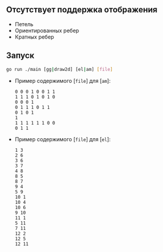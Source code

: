 ## Отсутствует поддержка отображения
- Петель
- Ориентированных ребер
- Кратных ребер

## Запуск
```bash
go run ./main [gg|draw2d] [el|am] [file]
```
- Пример содержимого [`file`] для [`am`]:
  ```
  0 0 0 1 0 0 1 1
  1 1 1 0 1 0 1 0
  0 0 0 1
  0 1 1 1 0 1 1
  0 1 0 1
  1
  1 1 1 1 1 1 0 0
  0 1 1
  ```
- Пример содержимого [`file`] для [`el`]:
  ```
  1 3
  2 6
  3 6
  3 7
  4 8
  8 5
  8 7
  9 4
  5 9
  10 1
  10 4
  10 6
  9 10
  11 1
  5 11
  7 11
  12 2
  12 5
  12 11
  ```